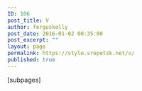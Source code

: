 ```yaml
---
ID: 106
post_title: V
author: ferguskelly
post_date: 2016-01-02 00:35:00
post_excerpt: ""
layout: page
permalink: https://style.srepetsk.net/v/
published: true
---
```

[subpages]
